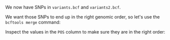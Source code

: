 <script>
import Execute from "$components/Execute.svelte";
</script>

We now have SNPs in `variants.bcf` and `variants2.bcf`.

We want those SNPs to end up in the right genomic order, so let's use the `bcftools merge` command:

<Execute command="bcftools merge variants.bcf variants2.bcf > combined.vcf" />

Inspect the values in the `POS` column to make sure they are in the right order:

<Execute command="bcftools view combined.vcf" />
